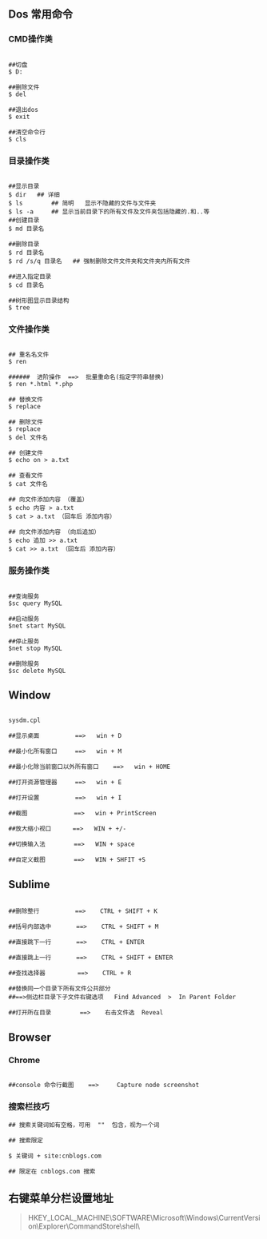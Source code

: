 ## Dos 常用命令



### CMD操作类

```shell

##切盘
$ D:

##删除文件
$ del

##退出dos
$ exit

##清空命令行
$ cls

```



### 目录操作类

```shell

##显示目录
$ dir   ## 详细
$ ls		## 简明   显示不隐藏的文件与文件夹
$ ls -a		## 显示当前目录下的所有文件及文件夹包括隐藏的.和..等
##创建目录
$ md 目录名

##删除目录
$ rd 目录名
$ rd /s/q 目录名   ## 强制删除文件文件夹和文件夹内所有文件

##进入指定目录
$ cd 目录名

##树形图显示目录结构
$ tree

```



### 文件操作类

```shell

## 重名名文件
$ ren

######	进阶操作  ==>  批量重命名(指定字符串替换)
$ ren *.html *.php

## 替换文件
$ replace

## 删除文件
$ replace
$ del 文件名

## 创建文件
$ echo on > a.txt

## 查看文件
$ cat 文件名

## 向文件添加内容 （覆盖）
$ echo 内容 > a.txt
$ cat > a.txt （回车后 添加内容）

## 向文件添加内容 （向后追加）
$ echo 追加 >> a.txt
$ cat >> a.txt （回车后 添加内容）

```





### 服务操作类

```shell

##查询服务
$sc query MySQL

##启动服务
$net start MySQL
		
##停止服务
$net stop MySQL
		
##删除服务
$sc delete MySQL

```



## Window

```shell

sysdm.cpl

##显示桌面			==>   win + D

##最小化所有窗口	  ==>   win + M

##最小化除当前窗口以外所有窗口	==>   win + HOME

##打开资源管理器	  ==>   win + E

##打开设置	        ==>   win + I

##截图			 ==>   win + PrintScreen

##放大缩小视口	  ==>   WIN + +/-

##切换输入法    	   ==>   WIN + space

##自定义截图		   ==>   WIN + SHFIT +S
```



## Sublime

```shell

##删除整行  		==>    CTRL + SHIFT + K 

##括号内部选中  	   ==>    CTRL + SHIFT + M

##直接跳下一行  	   ==>    CTRL + ENTER

##直接跳上一行  	   ==>    CTRL + SHIFT + ENTER

##查找选择器		    ==>	   CTRL + R

##替换同一个目录下所有文件公共部分
##==>侧边栏目录下子文件右键选项   Find Advanced  >  In Parent Folder 

##打开所在目录		==>    右击文件选  Reveal

```



## Browser

### Chrome

```shell

##console 命令行截图    ==>     Capture node screenshot

```

### 搜索栏技巧

```shell
## 搜索关键词如有空格，可用  ""  包含，视为一个词

## 搜索限定

$ 关键词 + site:cnblogs.com

## 限定在 cnblogs.com 搜索

```



## 右键菜单分栏设置地址

> 
>
> HKEY_LOCAL_MACHINE\SOFTWARE\Microsoft\Windows\CurrentVersion\Explorer\CommandStore\shell\





